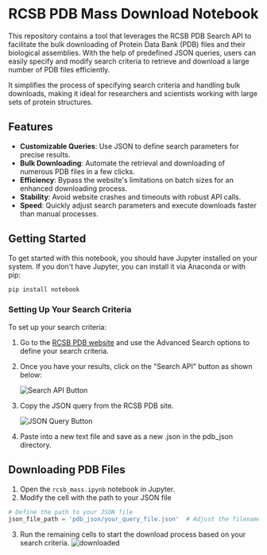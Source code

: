 # RCSB PDB Mass Download Notebook

This repository contains a tool that leverages the RCSB PDB Search API to facilitate the bulk downloading of Protein Data Bank (PDB) files and their biological assemblies. With the help of predefined JSON queries, users can easily specify and modify search criteria to retrieve and download a large number of PDB files efficiently.

It simplifies the process of specifying search criteria and handling bulk downloads, making it ideal for researchers and scientists working with large sets of protein structures.

## Features

- **Customizable Queries**: Use JSON to define search parameters for precise results.
- **Bulk Downloading**: Automate the retrieval and downloading of numerous PDB files in a few clicks.
- **Efficiency**: Bypass the website's limitations on batch sizes for an enhanced downloading process.
- **Stability**: Avoid website crashes and timeouts with robust API calls.
- **Speed**: Quickly adjust search parameters and execute downloads faster than manual processes.

## Getting Started

To get started with this notebook, you should have Jupyter installed on your system. If you don't have Jupyter, you can install it via Anaconda or with pip:

```bash
pip install notebook
```

### Setting Up Your Search Criteria

To set up your search criteria:

1. Go to the [RCSB PDB website](https://www.rcsb.org) and use the Advanced Search options to define your search criteria.
2. Once you have your results, click on the "Search API" button as shown below:

   ![Search API Button](https://i.ibb.co/M9pNbhH/pdbs.png)

3. Copy the JSON query from the RCSB PDB site.
   
   ![JSON Query Button](https://i.ibb.co/ZKpKST8/rgross.png)

4. Paste into a new text file and save as a new .json in the pdb_json directory.

## Downloading PDB Files
1. Open the `rcsb_mass.ipynb` notebook in Jupyter.
2. Modify the cell with the path to your JSON file
```python
# Define the path to your JSON file
json_file_path = 'pdb_json/your_query_file.json'  # Adjust the filename as needed
```
3. Run the remaining cells to start the download process based on your search criteria.
   ![downloaded](https://i.ibb.co/FVcTjtQ/fcell.png)
